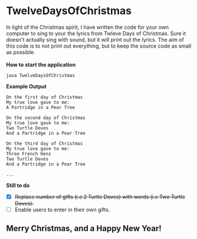# TwelveDaysOfChristmas
In light of the Christmas spirit, I have written the code for your own computer to sing to your the lyrics from Twleve Days of Christmas. Sure it doesn't actually sing with sound, but it will print out the lyrics. The aim of this code is to not print out everything, but to keep the source code as small as possible.
<br />
<br />
**How to start the application**<br />
```
java TwelveDaysOfChristmas
```
**Example Output**<br />
```
On the first day of Christmas
My true love gave to me:
A Partridge in a Pear Tree

On the second day of Christmas
My true love gave to me:
Two Turtle Doves
And a Partridge in a Pear Tree

On the third day of Christmas
My true love gave to me:
Three French Hens
Two Turtle Doves
And a Partridge in a Pear Tree

...
```

**Still to do**
- [X] ~~Replace number of gifts (i.e 2 Turtle Doves) with words (i.e Two Turtle Doves).~~
- [ ] Enable users to enter in their own gifts.

## Merry Christmas, and a Happy New Year! ##
